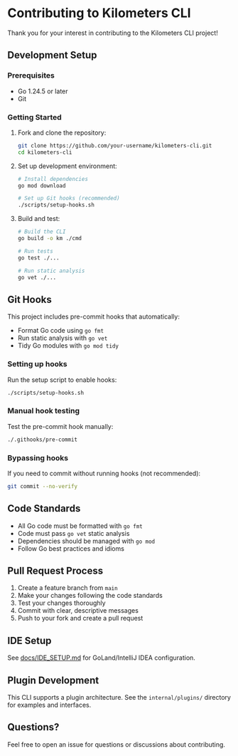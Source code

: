# Contributing to Kilometers CLI

Thank you for your interest in contributing to the Kilometers CLI project!

## Development Setup

### Prerequisites

- Go 1.24.5 or later
- Git

### Getting Started

1. Fork and clone the repository:
   ```bash
   git clone https://github.com/your-username/kilometers-cli.git
   cd kilometers-cli
   ```

2. Set up development environment:
   ```bash
   # Install dependencies
   go mod download
   
   # Set up Git hooks (recommended)
   ./scripts/setup-hooks.sh
   ```

3. Build and test:
   ```bash
   # Build the CLI
   go build -o km ./cmd
   
   # Run tests
   go test ./...
   
   # Run static analysis
   go vet ./...
   ```

## Git Hooks

This project includes pre-commit hooks that automatically:

- Format Go code using `go fmt`
- Run static analysis with `go vet`  
- Tidy Go modules with `go mod tidy`

### Setting up hooks

Run the setup script to enable hooks:
```bash
./scripts/setup-hooks.sh
```

### Manual hook testing

Test the pre-commit hook manually:
```bash
./.githooks/pre-commit
```

### Bypassing hooks

If you need to commit without running hooks (not recommended):
```bash
git commit --no-verify
```

## Code Standards

- All Go code must be formatted with `go fmt`
- Code must pass `go vet` static analysis
- Dependencies should be managed with `go mod`
- Follow Go best practices and idioms

## Pull Request Process

1. Create a feature branch from `main`
2. Make your changes following the code standards
3. Test your changes thoroughly
4. Commit with clear, descriptive messages
5. Push to your fork and create a pull request

## IDE Setup

See [docs/IDE_SETUP.md](docs/IDE_SETUP.md) for GoLand/IntelliJ IDEA configuration.

## Plugin Development

This CLI supports a plugin architecture. See the `internal/plugins/` directory for examples and interfaces.

## Questions?

Feel free to open an issue for questions or discussions about contributing.